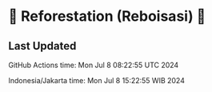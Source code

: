 
# 🌳 Reforestation (Reboisasi) 🌲

## Last Updated

GitHub Actions time: Mon Jul  8 08:22:55 UTC 2024

Indonesia/Jakarta time: Mon Jul  8 15:22:55 WIB 2024
